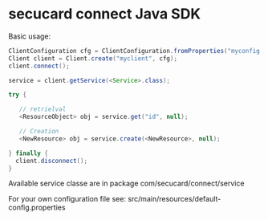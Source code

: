 # secucard connect Java SDK


Basic usage:

```java
ClientConfiguration cfg = ClientConfiguration.fromProperties("myconfig.properties");
Client client = Client.create("myclient", cfg);
client.connect();

service = client.getService(<Service>.class);

try {

   // retrielval
   <ResourceObject> obj = service.get("id", null);

   // Creation
   <NewResource> obj = service.create(<NewResource>, null);

} finally {
  client.disconnect();
}
```
Available service classe are in package com/secucard/connect/service   
   
For your own configuration file see: src/main/resources/default-config.properties   
